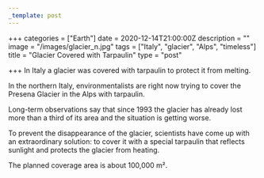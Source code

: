 ```yaml
---
_template: post
---
```



+++
categories = ["Earth"]
date = 2020-12-14T21:00:00Z
description = ""
image = "/images/glacier_n.jpg"
tags = ["Italy", "glacier", "Alps", "timeless"]
title = "Glacier Covered with Tarpaulin"
type = "post"

+++
In Italy a glacier was covered with tarpaulin to protect it from melting.

In the northern Italy, environmentalists are right now trying to cover the Presena Glacier in the Alps with tarpaulin.

Long-term observations say that since 1993 the glacier has already lost more than a third of its area and the situation is getting worse.

To prevent the disappearance of the glacier, scientists have come up with an extraordinary solution: to cover it with a special tarpaulin that reflects sunlight and protects the glacier from heating.

The planned coverage area is about 100,000 m².

